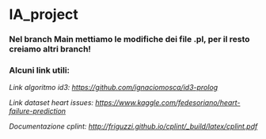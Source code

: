 # IA_project
### Nel branch Main mettiamo le modifiche dei file .pl, per il resto creiamo altri branch!
### Alcuni link utili:

_Link algoritmo id3: https://github.com/ignaciomosca/id3-prolog_

_Link dataset heart issues: https://www.kaggle.com/fedesoriano/heart-failure-prediction_

_Documentazione cplint: http://friguzzi.github.io/cplint/_build/latex/cplint.pdf_
